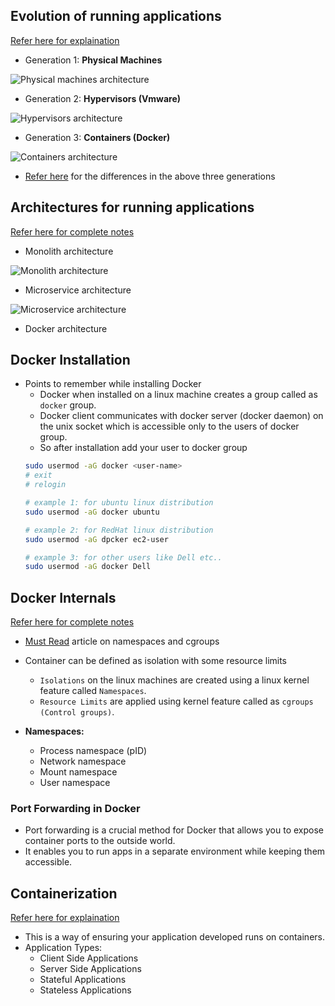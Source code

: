 Evolution of running applications
---------------------------------

[Refer here for explaination](https://directdevops.blog/2023/12/29/devops-classroom-notes-29-dec-2023/)

* Generation 1: __Physical Machines__

![Physical machines architecture](https://i0.wp.com/directdevops.blog/wp-content/uploads/2023/12/docker1.png?w=800&ssl=1)

* Generation 2: __Hypervisors (Vmware)__

![Hypervisors architecture](https://i0.wp.com/directdevops.blog/wp-content/uploads/2023/12/docker2.png?w=800&ssl=1)

* Generation 3: __Containers (Docker)__

![Containers architecture](https://i0.wp.com/directdevops.blog/wp-content/uploads/2023/12/docker3.png?w=800&ssl=1)

* [Refer here](https://directdevops.blog/2023/12/30/devops-classroom-notes-30-dec-2023/) for the differences in the above three generations


Architectures for running applications
----------------------------------------

[Refer here for complete notes](https://directdevops.blog/2023/12/31/devops-classroom-notes-31-dec-2023/)

* Monolith architecture

![Monolith architecture](https://i0.wp.com/directdevops.blog/wp-content/uploads/2023/12/docker5.png?w=800&ssl=1)

* Microservice architecture

![Microservice architecture](https://i0.wp.com/directdevops.blog/wp-content/uploads/2023/12/docker6.png?w=800&ssl=1)

* Docker architecture


Docker Installation
--------------------

* Points to remember while installing Docker
    * Docker when installed on a linux machine creates a group called as `docker` group.
    * Docker client communicates with docker server (docker daemon) on the unix socket which is accessible only to the users of docker group.
    * So after installation add your user to docker group
    ```bash
    sudo usermod -aG docker <user-name>
    # exit
    # relogin

    # example 1: for ubuntu linux distribution
    sudo usermod -aG docker ubuntu

    # example 2: for RedHat linux distribution
    sudo usermod -aG dpcker ec2-user

    # example 3: for other users like Dell etc..
    sudo usermod -aG docker Dell
    ```

Docker Internals
-----------------

[Refer here for complete notes](https://directdevops.blog/2024/01/04/devops-classroom-notes-04-jan-2024/)

* [Must Read](https://directdevops.blog/2019/01/31/docker-internals/) article on namespaces and cgroups

* Container can be defined as isolation with some resource limits
    * `Isolations` on the linux machines are created using a linux kernel feature called `Namespaces`.
    * `Resource Limits` are applied using kernel feature called as `cgroups (Control groups)`.

* __Namespaces:__
    * Process namespace (pID)
    * Network namespace
    * Mount namespace
    * User namespace

### Port Forwarding in Docker

* Port forwarding is a crucial method for Docker that allows you to expose container ports to the outside world. 
* It enables you to run apps in a separate environment while keeping them accessible.

Containerization
------------------

[Refer here for explaination](https://directdevops.blog/2024/01/05/devops-classroom-notes-05-jan-2024/)

* This is a way of ensuring your application developed runs on containers.
* Application Types:
    * Client Side Applications
    * Server Side Applications
    * Stateful Applications
    * Stateless Applications